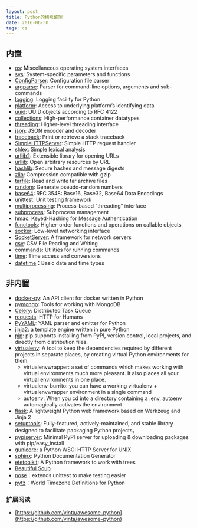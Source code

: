 ```yaml
---
layout: post
title: Python的模块整理
date: 2016-06-30
tags: cs
---
```


## 内置

- [os](https://docs.python.org/2/library/os.html): Miscellaneous operating system interfaces
- [sys](https://docs.python.org/2/library/sys.html): System-specific parameters and functions
- [ConfigParser](https://docs.python.org/2/library/configparser.html): Configuration file parser
- [argparse](https://docs.python.org/2/library/argparse.html): Parser for command-line options, arguments and sub-commands
- [logging](https://docs.python.org/2/library/logging.html): Logging facility for Python
- [platform](https://docs.python.org/2/library/platform.html): Access to underlying platform’s identifying data
- [uuid](https://docs.python.org/2/library/uuid.html): UUID objects according to RFC 4122
- [collections](https://docs.python.org/2/library/collections.html): High-performance container datatypes
- [threading](https://docs.python.org/2/library/threading.html): Higher-level threading interface
- [json](https://docs.python.org/2/library/json.html): JSON encoder and decoder
- [traceback](https://docs.python.org/2/library/traceback.html): Print or retrieve a stack traceback
- [SimpleHTTPServer](https://docs.python.org/2/library/simplehttpserver.html): Simple HTTP request handler
- [shlex](https://docs.python.org/2/library/shlex.html): Simple lexical analysis
- [urllib2](https://docs.python.org/2/library/urllib2.html):  Extensible library for opening URLs
- [urllib](https://docs.python.org/2/library/urllib.html): Open arbitrary resources by URL
- [hashlib](https://docs.python.org/2/library/hashlib.html): Secure hashes and message digests
- [zlib](https://docs.python.org/2/library/zlib.html): Compression compatible with gzip
- [tarfile](https://docs.python.org/2/library/tarfile.html): Read and write tar archive files
- [random](https://docs.python.org/2/library/random.html): Generate pseudo-random numbers
- [base64](https://docs.python.org/2/library/base64.html): RFC 3548: Base16, Base32, Base64 Data Encodings
- [unittest](https://docs.python.org/2.7/library/unittest.html): Unit testing framework
- [multiprocessing](https://docs.python.org/2/library/multiprocessing.html): Process-based “threading” interface
- [subprocess](https://docs.python.org/2/library/subprocess.html): Subprocess management
- [hmac](https://docs.python.org/2/library/hmac.html): Keyed-Hashing for Message Authentication
- [functools](https://docs.python.org/2/library/functools.html): Higher-order functions and operations on callable objects
- [socker](https://docs.python.org/2/library/socket.html): Low-level networking interface
- [SocketServer](https://docs.python.org/2/library/socketserver.html): A framework for network servers
- [csv](https://docs.python.org/2/library/csv.html): CSV File Reading and Writing
- [commands](https://docs.python.org/2/library/commands.html): Utilities for running commands
- [time](https://docs.python.org/2/library/time.html): Time access and conversions
- [datetime](https://docs.python.org/2/library/datetime.html)：Basic date and time types


## 非内置

- [docker-py](https://github.com/docker/docker-py): An API client for docker written in Python
- [pymongo](https://api.mongodb.com/python/current/): Tools for working with MongoDB
- [Celery](http://www.celeryproject.org/): Distributed Task Queue
- [requests](http://docs.python-requests.org/en/master/): HTTP for Humans
- [PyYAML](http://pyyaml.org/wiki/PyYAML): YAML parser and emitter for Python
- [jinja2](http://jinja.pocoo.org/): a template engine written in pure Python
- [pip](https://pip.pypa.io/en/stable/): pip supports installing from PyPI, version control, local projects, and directly from distribution files.
- [virtualenv](http://docs.python-guide.org/en/latest/dev/virtualenvs/): A tool to keep the dependencies required by different projects in separate places, by creating virtual Python environments for them.
	- virtualenvwrapper: a set of commands which makes working with virtual environments much more pleasant. It also places all your virtual environments in one place.
	- virtualenv-burrito: you can have a working virtualenv + virtualenvwrapper environment in a single command
	- autoenv: When you cd into a directory containing a .env, autoenv automagically activates the environment
- [flask](http://flask.pocoo.org/): A lightweight Python web framework based on Werkzeug and Jinja 2
- [setuptools](https://setuptools.readthedocs.io/en/latest/): Fully-featured, actively-maintained, and stable library designed to facilitate packaging Python projects。
- [pypiserver](https://github.com/pypiserver/pypiserver): Minimal PyPI server for uploading & downloading packages with pip/easy_install
- [gunicore](http://gunicorn.org/): a Python WSGI HTTP Server for UNIX
- [sphinx](http://www.sphinx-doc.org/en/stable/): Python Documentation Generator
- [etetoolkit](http://etetoolkit.org/): A Python framework to work with trees
- [Beautiful Soup](https://www.crummy.com/software/BeautifulSoup/)
- [nose](http://nose.readthedocs.io/en/latest/)：extends unittest to make testing easier
- [pytz](http://pythonhosted.org/pytz/)：World Timezone Definitions for Python

### 扩展阅读

- [https://github.com/vinta/awesome-python](https://github.com/vinta/awesome-python)